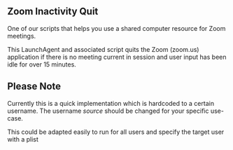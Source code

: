 ## Zoom Inactivity Quit

One of our scripts that helps you use a shared computer resource for Zoom meetings.

This LaunchAgent and associated script quits the Zoom (zoom.us) application if there is no meeting current in session and user input has been idle for over 15 minutes.

## Please Note

Currently this is a quick implementation which is hardcoded to a certain username.  The username *source* should be changed for your specific use-case.

This could be adapted easily to run for all users and specify the target user with a plist
